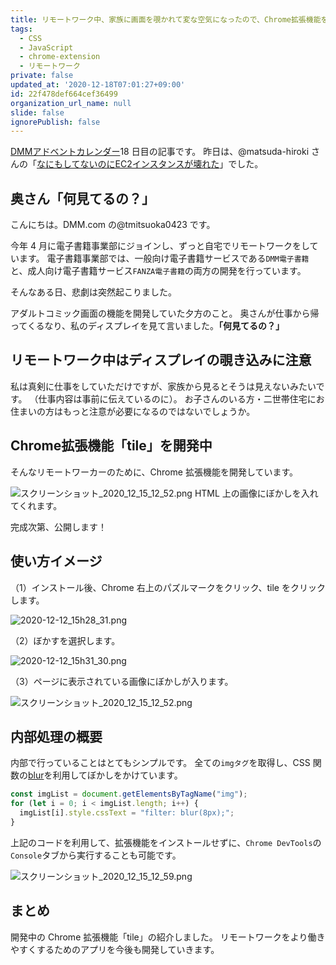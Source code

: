 ```yaml
---
title: リモートワーク中、家族に画面を覗かれて変な空気になったので、Chrome拡張機能を開発している
tags:
  - CSS
  - JavaScript
  - chrome-extension
  - リモートワーク
private: false
updated_at: '2020-12-18T07:01:27+09:00'
id: 22f478def664cef36499
organization_url_name: null
slide: false
ignorePublish: false
---
```

[DMMアドベントカレンダー](https://qiita.com/advent-calendar/2020/dmm)18 日目の記事です。
昨日は、@matsuda-hiroki さんの「[なにもしてないのにEC2インスタンスが壊れた](https://qiita.com/matsuda-hiroki/items/522a8004be246711a52b)」でした。

## 奥さん「何見てるの？」

こんにちは。DMM.com の@tmitsuoka0423 です。

今年 4 月に電子書籍事業部にジョインし、ずっと自宅でリモートワークをしています。
電子書籍事業部では、一般向け電子書籍サービスである`DMM電子書籍`と、成人向け電子書籍サービス`FANZA電子書籍`の両方の開発を行っています。

そんなある日、悲劇は突然起こりました。

アダルトコミック画面の機能を開発していた夕方のこと。
奥さんが仕事から帰ってくるなり、私のディスプレイを見て言いました。**「何見てるの？」**

## リモートワーク中はディスプレイの覗き込みに注意

私は真剣に仕事をしていただけですが、家族から見るとそうは見えないみたいです。
（仕事内容は事前に伝えているのに）。
お子さんのいる方・二世帯住宅にお住まいの方はもっと注意が必要になるのではないでしょうか。

## Chrome拡張機能「tile」を開発中

そんなリモートワーカーのために、Chrome 拡張機能を開発しています。

![スクリーンショット_2020_12_15_12_52.png](https://qiita-image-store.s3.ap-northeast-1.amazonaws.com/0/90087/16300d73-b4d0-d629-b656-52262aece1be.png)
HTML 上の画像にぼかしを入れてくれます。

完成次第、公開します！

## 使い方イメージ

（1）インストール後、Chrome 右上のパズルマークをクリック、tile をクリックします。

![2020-12-12_15h28_31.png](https://qiita-image-store.s3.ap-northeast-1.amazonaws.com/0/90087/301678bf-16ac-580a-07b8-99870e013b5e.png)

（2）ぼかすを選択します。

![2020-12-12_15h31_30.png](https://qiita-image-store.s3.ap-northeast-1.amazonaws.com/0/90087/0cbf48e3-9be3-c7f5-0465-65746b2dcbf1.png)

（3）ページに表示されている画像にぼかしが入ります。

![スクリーンショット_2020_12_15_12_52.png](https://qiita-image-store.s3.ap-northeast-1.amazonaws.com/0/90087/16300d73-b4d0-d629-b656-52262aece1be.png)

## 内部処理の概要

内部で行っていることはとてもシンプルです。
全ての`imgタグ`を取得し、CSS 関数の[blur](https://developer.mozilla.org/ja/docs/Web/CSS/filter-function/blur())を利用してぼかしをかけています。

```javascript
const imgList = document.getElementsByTagName("img");
for (let i = 0; i < imgList.length; i++) {
  imgList[i].style.cssText = "filter: blur(8px);";
}
```

上記のコードを利用して、拡張機能をインストールせずに、`Chrome DevTools`の`Console`タブから実行することも可能です。

![スクリーンショット_2020_12_15_12_59.png](https://qiita-image-store.s3.ap-northeast-1.amazonaws.com/0/90087/ad936dcf-e373-4431-8612-4fba722798ae.png)

## まとめ

開発中の Chrome 拡張機能「tile」の紹介しました。
リモートワークをより働きやすくするためのアプリを今後も開発していきます。
